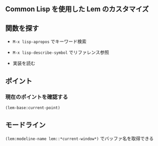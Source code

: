 ## Common Lisp を使用した Lem のカスタマイズ

## 関数を探す
- `M-x lisp-apropos` でキーワード検索
- `M-x lisp-describe-symbol` でリファレンス参照

- 実装を読む

## ポイント

### 現在のポイントを確認する

````lisp
(lem-base:current-point)
````

## モードライン

`(lem:modeline-name lem::*current-window*)` でバッファ名を取得できる
